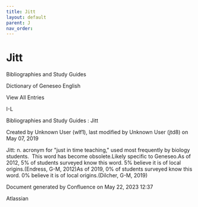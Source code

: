 ```yaml
---
title: Jitt
layout: default
parent: J
nav_order:
---
```


# Jitt

Bibliographies and Study Guides

Dictionary of Geneseo English

View All Entries

I-L

Bibliographies and Study Guides : Jitt

Created by  Unknown User (wlf1), last modified by  Unknown User (jtd8) on May 07, 2019

Jitt: n. acronym for &quot;just in time teaching,&quot; used most frequently by biology students.  This word has become obsolete.Likely specific to Geneseo.As of 2012, 5% of students surveyed know this word. 5% believe it is of local origins.(Endress, G-M, 2012)As of 2019, 0% of students surveyed know this word. 0% believe it is of local origins.(Dilcher, G-M, 2019) 

Document generated by Confluence on May 22, 2023 12:37

Atlassian

